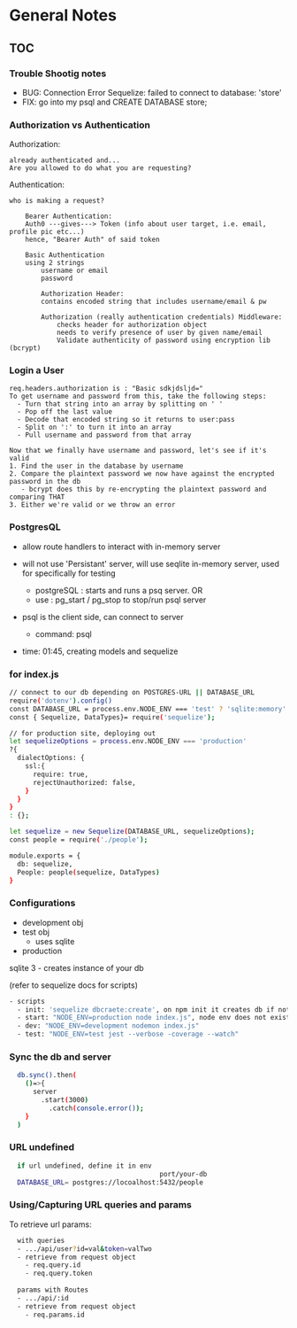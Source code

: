 # General Notes

## TOC

### Trouble Shootig notes

- BUG: Connection Error Sequelize: failed to connect to database: 'store'
- FIX:
    go into my psql and CREATE DATABASE store;

### Authorization vs Authentication

Authorization:

    already authenticated and...
    Are you allowed to do what you are requesting?

Authentication:

    who is making a request?

        Bearer Authentication:
        Auth0 ---gives---> Token (info about user target, i.e. email, profile pic etc...)
        hence, "Bearer Auth" of said token

        Basic Authentication
        using 2 strings
            username or email
            password
        
            Authorization Header:
            contains encoded string that includes username/email & pw
        
            Authorization (really authentication credentials) Middleware:
                checks header for authorization object
                needs to verify presence of user by given name/email
                Validate authenticity of password using encryption lib (bcrypt)

### Login a User

    req.headers.authorization is : "Basic sdkjdsljd="
    To get username and password from this, take the following steps:
      - Turn that string into an array by splitting on ' '
      - Pop off the last value
      - Decode that encoded string so it returns to user:pass
      - Split on ':' to turn it into an array
      - Pull username and password from that array

    Now that we finally have username and password, let's see if it's valid
    1. Find the user in the database by username
    2. Compare the plaintext password we now have against the encrypted password in the db
       - bcrypt does this by re-encrypting the plaintext password and comparing THAT
    3. Either we're valid or we throw an error
### PostgresQL

- allow route handlers to interact with in-memory server 
- will not use 'Persistant' server, will use seqlite in-memory server, used for specifically for testing
  - postgreSQL : starts and runs a psq server. 
  OR
  - use : pg_start / pg_stop to stop/run psql server
- psql is the client side, can connect to server
  - command: psql

- time: 01:45, creating models and sequelize

### for index.js

```sh
// connect to our db depending on POSTGRES-URL || DATABASE_URL
require('dotenv').config()
const DATABASE_URL = process.env.NODE_ENV === 'test' ? 'sqlite:memory' : process.env.DATABASE_URL;
const { Sequelize, DataTypes}= require('sequelize');
```

```sh
// for production site, deploying out
let sequelizeOptions = process.env.NODE_ENV === 'production'
?{
  dialectOptions: {
    ssl:{
      require: true,
      rejectUnauthorized: false,
    }
  }
}
: {};

let sequelize = new Sequelize(DATABASE_URL, sequelizeOptions);
const people = require('./people');

module.exports = {
  db: sequelize,
  People: people(sequelize, DataTypes)
}
```

### Configurations

- development obj
- test obj
  - uses sqlite
- production


sqlite 3 - creates instance of your db

(refer to sequelize docs for scripts)

```sh
- scripts
  - init: 'sequelize dbcraete:create', on npm init it creates db if not exist
  - start: "NODE_ENV=production node index.js", node env does not exist until npm start
  - dev: "NODE_ENV=development nodemon index.js"
  - test: "NODE_ENV=test jest --verbose -coverage --watch"
```

### Sync the db and server

```sh
  db.sync().then(
    ()=>{
      server
        .start(3000)
          .catch(console.error());
    }
  )
```

### URL undefined

```sh
  if url undefined, define it in env
                                      port/your-db
  DATABASE_URL= postgres://locoalhost:5432/people
```

### Using/Capturing URL queries and params

To retrieve url params:

```sh
  with queries
  - .../api/user?id=val&token=valTwo
  - retrieve from request object
    - req.query.id
    - req.query.token
  
  params with Routes
  - .../api/:id
  - retrieve from request object
    - req.params.id
```
